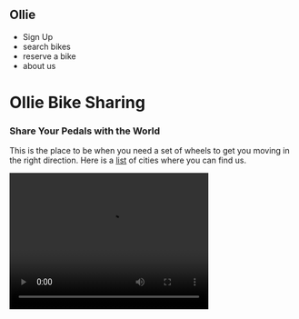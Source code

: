 
<html>
<head>
  <title>Ollie Bike Sharing</title>
  <meta charset="utf-8"/>
  <link rel="stylesheet" type="text/css" href="main.css">
</head>
<body>
  <h2>Ollie</h2> 
  <ul>
    <li>Sign Up</li>
    <li>search bikes</li>
    <li>reserve a bike</li>
    <li>about us</li>
  </ul>
   <h1>Ollie Bike Sharing</h1>
  <h3>Share Your Pedals with the World</h3>
  <p> This is the place to be when you need a set of wheels to get you moving in the right direction. Here is a <a href="cities.html">list</a> of cities where you can find us.</p>
<video width="350" height="240" controls >
  <source src="https://s3.amazonaws.com/codecademy-content/projects/make-a-website/lesson-1/ollie.mp4" type="video/mp4">
  </video>
</body>
</html>
